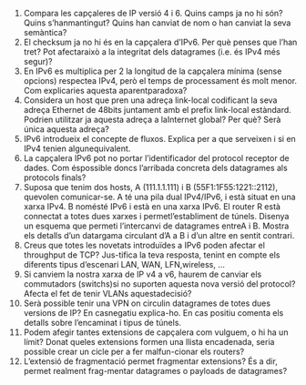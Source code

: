1. Compara les capçaleres de IP versió 4 i 6. Quins camps ja no hi són? Quins s’hanmantingut? Quins han canviat de nom o han canviat la seva semàntica?
2. El checksum ja no hi és en la capçalera d’IPv6. Per què penses que l’han tret? Pot afectaraixò a la integritat dels datagrames (i.e. és IPv4 més segur)?
3. En IPv6 es multiplica per 2 la longitud de la capçalera mínima (sense opcions) respectea IPv4, però el temps de processament és molt menor. Com explicaries aquesta aparentparadoxa?
4. Considera un host que pren una adreça link-local codificant la seva adreça Ethernet de 48bits juntament amb el prefix link-local estàndard. Podrien utilitzar ja aquesta adreça a laInternet global? Per què? Serà única aquesta adreça?
5. IPv6 introdueix el concepte de fluxos. Explica per a que serveixen i si en IPv4 tenien algunequivalent.
6. La capçalera IPv6 pot no portar l’identificador del protocol receptor de dades. Com éspossible doncs l’arribada concreta dels datagrames als protocols finals?
7. Suposa que tenim dos hosts, A (111.1.1.111) i B (55F1:1F55:1221::2112), quevolen comunicar-se. A té una pila dual IPv4/IPv6, i està situat en una xarxa IPv4. B nomésté IPv6 i està en una xarxa IPv6. El router R està connectat a totes dues xarxes i permetl’establiment de túnels. Disenya un esquema que permeti l’intercanvi de datagrames entreA i B. Mostra els detalls d’un datargama circulant d’A a B i d’un altre en sentit contrari.
8. Creus que totes les novetats introduïdes a IPv6 poden afectar el throughput de TCP? Jus-tifica la teva resposta, tenint en compte els diferents tipus d’escenari LAN, WAN, LFN,wireless, ...
9. Si canviem la nostra xarxa de IP v4 a v6, haurem de canviar els commutadors (switchs)si no suporten aquesta nova versió del protocol? Afecta el fet de tenir VLANs aquestadecisió?
10. Serà possible tenir una VPN on circulin datagrames de totes dues versions de IP? En casnegatiu explica-ho. En cas positiu comenta els detalls sobre l’encaminat i tipus de túnels.
11. Podem afegir tantes extensions de capçalera com vulguem, o hi ha un límit? Donat queles extensions formen una llista encadenada, seria possible crear un cicle per a fer malfun-cionar els routers?
12. L’extensió de fragmentació permet fragmentar extensions? És a dir, permet realment frag-mentar datagrames o payloads de datagrames?
